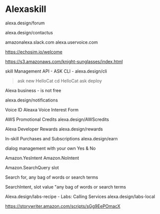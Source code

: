 # Alexaskill

alexa.design/forum

alexa.design/contactus

amazonalexa.slack.com
alexa.uservoice.com

https://echosim.io/welcome

https://s3.amazonaws.com/knight-sunglasses/index.html

skill Management API - ASK CLI - alexa.design/cli

>ask new
  HelloCat
> cd HelloCat
> ask deploy


Alexa business  - is not free

alexa.design/notifications

Voice ID
Aleaxa Voice Interest Form

AWS Promotional Credits
alexa.design/AWScredits

Alexa Developer Rewards
alexa.design/rewards

In-skill Purchases and Subscriptions
alexa.design/earn

dialog management with your own Yes & No

Amazon.YesIntent
Amazon.NoIntent

Amazon.SearchQuery slot

Search for, any bag of words or search terms

SearchIntent, slot value "any bag of words or search terms


Alexa.design/labs-recipe - Labs: Calling Services 
alexa.design/labs-local


https://storywriter.amazon.com/scripts/sGg9EePOmacX
